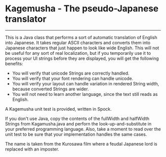 # Kagemusha - The pseudo-Japanese translator #
------

This is a Java class that performs a sort of automatic translation of English into Japanese. It takes regular ASCII characters and converts them into Japanese characters that just happen to look like wide English. This will not be useful for any sort of real localization, but if you temporarily use it to process your UI strings before they are displayed, you will get the following benefits:
  
  * You will verify that unicode Strings are correctly handled.
  * You will verify that your font rendering can handle unicode.
  * You will verify your layout can handle variation in rendered String width, because converted Strings are wider.
  * You will not need to learn another language, since the text still reads as English.
  
A Kagemusha unit test is provided, written in Spock.

If you don't use Java, copy the contents of the fullWidth and halfWidth Strings from Kagamusha.java and perforn the look-up-and-substitute in your preferred programming language. Also, take a moment to read over the unit test to be sure that your implementation handles the same cases.

The name is taken from the Kurosawa film where a feudal Japanese lord is replaced with an imposter.

